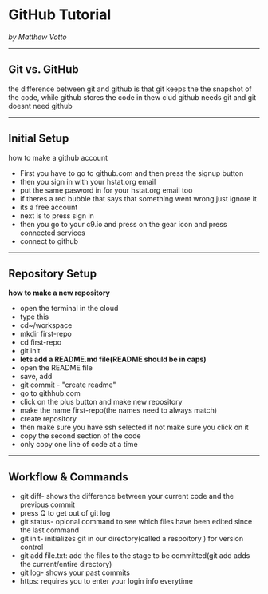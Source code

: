 # GitHub Tutorial

_by Matthew Votto_

---
## Git vs. GitHub
the difference between git and github is that git keeps the the snapshot of the code,
while github stores the code in thew clud 
github needs git and git doesnt need github  


---
## Initial Setup
how to make a github account 
 
 * First you have to go to github.com and then press the signup button 
 * then you sign in with your hstat.org email 
 * put the same pasword in for your hstat.org email too
 * if theres a red bubble that says that something went wrong just ignore it 
 * its a free account 
 * next is to press sign in
 * then you go to your c9.io and press on the gear icon and press connected services
 * connect to github



---
## Repository Setup

**how to make a new repository**

* open the terminal in the cloud
* type this
* cd~/workspace 
* mkdir first-repo
* cd first-repo
* git init
* **lets add a README.md file(README should be in caps)**
* open the README file 
* save, add 
* git commit - "create readme"
* go to githhub.com
* click on the plus button and make new repository
* make the name first-repo(the names need to always match)
* create repository 
* then make sure you have ssh selected if not make sure you click on it 
* copy the second section of the code 
* only copy one line of code at a time 



---
## Workflow & Commands
* git diff- shows the difference between your current code and the previous commit
* press Q to get out of git log
* git status- opional command to see which files have been edited since the last command 
* git init- initializes git in our directory(called a respoitory ) for version control 
* git add file.txt: add the files to the stage to be committed(git add adds the current/entire directory)
* git log- shows your past commits 
* https: requires you to enter your login info everytime


